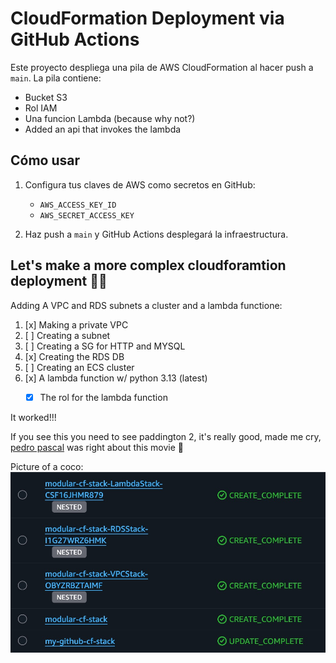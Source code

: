 # CloudFormation Deployment via GitHub Actions

Este proyecto despliega una pila de AWS CloudFormation al hacer push a `main`. La pila contiene:
- Bucket S3
- Rol IAM
- Una funcion Lambda (because why not?)
- Added an api that invokes the lambda

## Cómo usar

1. Configura tus claves de AWS como secretos en GitHub:
   - `AWS_ACCESS_KEY_ID`
   - `AWS_SECRET_ACCESS_KEY`

2. Haz push a `main` y GitHub Actions desplegará la infraestructura.

## Let's make a more complex cloudforamtion deployment 👨‍💻

Adding A VPC and RDS subnets a cluster and a lambda functione:

1. [x] Making a private VPC 
2. [ ] Creating a subnet
3. [ ] Creating a SG for HTTP and MYSQL
4. [x] Creating the RDS DB 
5. [ ] Creating an ECS cluster
6. [x] A lambda function w/ python 3.13 (latest)
   * [x] The rol for the lambda function


It worked!!!

If you see this you need to see paddington 2, it's really good, made me cry, [pedro pascal](https://www.youtube.com/watch?v=xEckT94M7qg) was right about this movie 🥹

Picture of a coco: 
![if you are seeing this the picture ain't working my guy](/pictures/successfull-deployment.jpeg)

